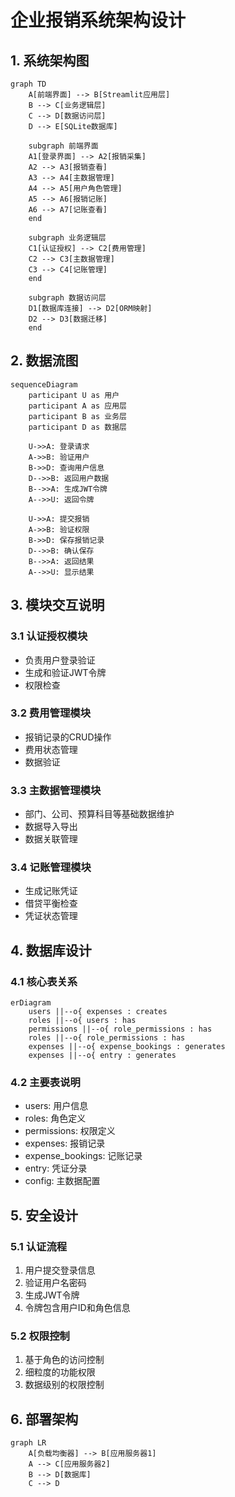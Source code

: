 # 企业报销系统架构设计

## 1. 系统架构图

```mermaid
graph TD
    A[前端界面] --> B[Streamlit应用层]
    B --> C[业务逻辑层]
    C --> D[数据访问层]
    D --> E[SQLite数据库]
    
    subgraph 前端界面
    A1[登录界面] --> A2[报销采集]
    A2 --> A3[报销查看]
    A3 --> A4[主数据管理]
    A4 --> A5[用户角色管理]
    A5 --> A6[报销记账]
    A6 --> A7[记账查看]
    end
    
    subgraph 业务逻辑层
    C1[认证授权] --> C2[费用管理]
    C2 --> C3[主数据管理]
    C3 --> C4[记账管理]
    end
    
    subgraph 数据访问层
    D1[数据库连接] --> D2[ORM映射]
    D2 --> D3[数据迁移]
    end
```

## 2. 数据流图

```mermaid
sequenceDiagram
    participant U as 用户
    participant A as 应用层
    participant B as 业务层
    participant D as 数据层
    
    U->>A: 登录请求
    A->>B: 验证用户
    B->>D: 查询用户信息
    D-->>B: 返回用户数据
    B-->>A: 生成JWT令牌
    A-->>U: 返回令牌
    
    U->>A: 提交报销
    A->>B: 验证权限
    B->>D: 保存报销记录
    D-->>B: 确认保存
    B-->>A: 返回结果
    A-->>U: 显示结果
```

## 3. 模块交互说明

### 3.1 认证授权模块
- 负责用户登录验证
- 生成和验证JWT令牌
- 权限检查

### 3.2 费用管理模块
- 报销记录的CRUD操作
- 费用状态管理
- 数据验证

### 3.3 主数据管理模块
- 部门、公司、预算科目等基础数据维护
- 数据导入导出
- 数据关联管理

### 3.4 记账管理模块
- 生成记账凭证
- 借贷平衡检查
- 凭证状态管理

## 4. 数据库设计

### 4.1 核心表关系
```mermaid
erDiagram
    users ||--o{ expenses : creates
    roles ||--o{ users : has
    permissions ||--o{ role_permissions : has
    roles ||--o{ role_permissions : has
    expenses ||--o{ expense_bookings : generates
    expenses ||--o{ entry : generates
```

### 4.2 主要表说明
- users: 用户信息
- roles: 角色定义
- permissions: 权限定义
- expenses: 报销记录
- expense_bookings: 记账记录
- entry: 凭证分录
- config: 主数据配置

## 5. 安全设计

### 5.1 认证流程
1. 用户提交登录信息
2. 验证用户名密码
3. 生成JWT令牌
4. 令牌包含用户ID和角色信息

### 5.2 权限控制
1. 基于角色的访问控制
2. 细粒度的功能权限
3. 数据级别的权限控制

## 6. 部署架构

```mermaid
graph LR
    A[负载均衡器] --> B[应用服务器1]
    A --> C[应用服务器2]
    B --> D[数据库]
    C --> D
``` 